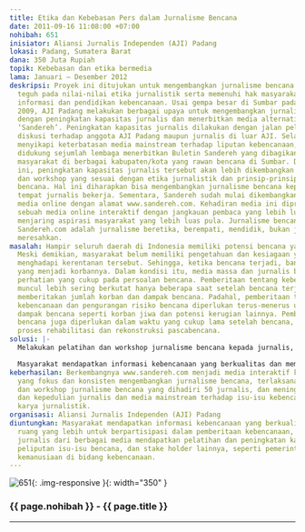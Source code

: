 ```yaml
---
title: Etika dan Kebebasan Pers dalam Jurnalisme Bencana
date: 2011-09-16 11:08:00 +07:00
nohibah: 651
inisiator: Aliansi Jurnalis Independen (AJI) Padang
lokasi: Padang, Sumatera Barat
dana: 350 Juta Rupiah
topik: Kebebasan dan etika bermedia
lama: Januari – Desember 2012
deskripsi: Proyek ini ditujukan untuk mengembangkan jurnalisme bencana yang berpegang
  teguh pada nilai-nilai etika jurnalistik serta memenuhi hak masyarakat untuk mendapatkan
  informasi dan pendidikan kebencanaan. Usai gempa besar di Sumbar pada 30 September
  2009, AJI Padang melakukan berbagai upaya untuk mengembangkan jurnalisme bencana
  dengan peningkatan kapasitas jurnalis dan menerbitkan media alternatif kebencanaan
  ‘Sandereh’. Peningkatan kapasitas jurnalis dilakukan dengan jalan pelatihan dan
  diskusi terhadap anggota AJI Padang maupun jurnalis di luar AJI. Selain itu, untuk
  menyikapi keterbatasan media mainstream terhadap liputan kebencanaan, AJI Padang
  didukung sejumlah lembaga menerbitkan Buletin Sandereh yang dibagikan gratis kepada
  masyarakat di berbagai kabupaten/kota yang rawan bencana di Sumbar. Dalam proyek
  ini, peningkatan kapasitas jurnalis tersebut akan lebih dikembangkan melalui pelatihan
  dan workshop yang sesuai dengan etika jurnalistik dan prinsip-prinsip jurnalisme
  bencana. Hal ini diharapkan bisa mengembangkan jurnalisme bencana kepada media massa
  tempat jurnalis bekerja. Sementara, Sandereh sudah mulai dikembangkan menjadi menjadi
  media online dengan alamat www.sandereh.com. Kehadiran media ini diproyeksikan menjadi
  sebuah media online interaktif dengan jangkauan pembaca yang lebih luas dan bisa
  menjaring aspirasi masyarakat yang lebih luas pula. Jurnalisme bencana yang dikembangkan
  Sandereh.com adalah jurnalisme beretika, berempati, mendidik, bukan jurnalisme yang
  meresahkan.
masalah: Hampir seluruh daerah di Indonesia memiliki potensi bencana yang tinggi.
  Meski demikian, masyarakat belum memiliki pengetahuan dan kesiagaan yang cukup untuk
  menghadapi kerentanan tersebut. Sehingga, ketika bencana terjadi, banyak masyarakat
  yang menjadi korbannya. Dalam kondisi itu, media massa dan jurnalis belum punya
  perhatian yang cukup pada persoalan bencana. Pemberitaan tentang kebencanaan yang
  muncul lebih sering berkutat hanya beberapa saat setelah bencana terjadi, terutama
  memberitakan jumlah korban dan dampak bencana. Padahal, pemberitaan tentang pendidikan
  kebencanaan dan pengurangan risiko bencana diperlukan terus-menerus untuk mengurangi
  dampak bencana seperti korban jiwa dan potensi kerugian lainnya. Pemberitaan tentang
  bencana juga diperlukan dalam waktu yang cukup lama setelah bencana, untuk mengawasi
  proses rehabilitasi dan rekonstruksi pascabencana.
solusi: |-
  Melakukan pelatihan dan workshop jurnalisme bencana kepada jurnalis, merangsang lahirnya karya jurnalistik yang baik tentang kebencanaan melalui lomba dan event, dan mengembangkan pusat informasi kebencanaan melalui website: www.sandereh.com

  Masyarakat mendapatkan informasi kebencanaan yang berkualitas dan mempunyai ruang yang lebih untuk berpartisipasi dalam pemberitaan kebencanaan, sebanyak 50 jurnalis dari berbagai media mendapatkan pelatihan dan peningkatan kapasitas dalam peliputan isu-isu bencana, dan stake holder lainnya, seperti pemerintah dan lembaga kemanusiaan di bidang kebencanaan.
keberhasilan: Berkembangnya www.sandereh.com menjadi media interaktif kebencanaan
  yang fokus dan konsisten mengembangkan jurnalisme bencana, terlaksananya pelatihan
  dan workshop jurnalisme bencana yang dihadiri 50 jurnalis, dan meningkatnya kapasitas
  dan kepedulian jurnalis dan media mainstream terhadap isu-isu kebencanaan melalui
  karya jurnalistik.
organisasi: Aliansi Jurnalis Independen (AJI) Padang
diuntungkan: Masyarakat mendapatkan informasi kebencanaan yang berkualitas dan mempunyai
  ruang yang lebih untuk berpartisipasi dalam pemberitaan kebencanaan, sebanyak 50
  jurnalis dari berbagai media mendapatkan pelatihan dan peningkatan kapasitas dalam
  peliputan isu-isu bencana, dan stake holder lainnya, seperti pemerintah dan lembaga
  kemanusiaan di bidang kebencanaan.
---
```


![651](/static/img/hibahcmb/651.png){: .img-responsive }{: width="350" }

### {{ page.nohibah }} - {{ page.title }}

---
